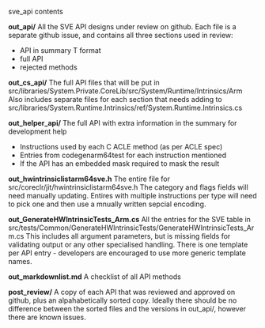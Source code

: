 sve_api contents

**out_api/**
  All the SVE API designs under review on github. Each file is a separate
  github issue, and contains all three sections used in review:
- API in summary T format
- full API
- rejected methods

**out_cs_api/**
  The full API files that will be put in
  src/libraries/System.Private.CoreLib/src/System/Runtime/Intrinsics/Arm
  Also includes separate files for each section that needs adding to
  src/libraries/System.Runtime.Intrinsics/ref/System.Runtime.Intrinsics.cs

**out_helper_api/**
  The full API with extra information in the summary for development help
- Instructions used by each C ACLE method (as per ACLE spec)
- Entries from codegenarm64test for each instruction mentioned
- If the API has an embedded mask required to mask the result

**out_hwintrinsiclistarm64sve.h**
  The entire file for src/coreclr/jit/hwintrinsiclistarm64sve.h
  The category and flags fields will need manually updating.
  Entires with multiple instructions per type will need to pick one and then
  use a mnually written sepcial encoding.

**out_GenerateHWIntrinsicTests_Arm.cs**
  All the entries for the SVE table in
  src/tests/Common/GenerateHWIntrinsicTests/GenerateHWIntrinsicTests_Arm.cs
  This includes all argument parameters, but is missing fields for validating
  output or any other specialised handling.
  There is one template per API entry - developers are encouraged to use
  more generic template names.

**out_markdownlist.md**
  A checklist of all API methods

**post_review/**
  A copy of each API that was reviewed and approved on github, plus an
  alpahabetically sorted copy. Ideally there should be no difference between
  the sorted files and the versions in out_api/, however there are known issues.
